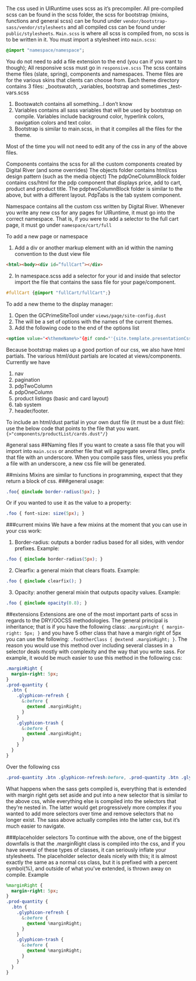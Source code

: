 The css used in UIRuntime uses scss as it’s precompiler. All pre-compiled scss can be found in the scss folder, the scss for bootstrap (mixins, functions and general scss) can be found under `vendor/bootstrap-sass/vendor/stylesheets` and all compiled css can be found under `public/stylesheets`.
`Main.scss` is where all scss is compiled from, no scss is to be written in it. You must import a stylesheet into `main.scss`: 
```sass
@import "namespace/namespace";
```

You do not need to add a file extension to the end (you can if you want to though);
All responsive scss must go in `responsive.scss`
The scss contains theme files (slate, spring), components and namespaces.
Theme files are for the various skins that clients can choose from. Each theme directory contains 3 files: _bootswatch, _variables, bootstrap and sometimes _test-vars.scss

1. Bootswatch contains all something…I don’t know
2. Variables contains all sass variables that will be used by bootstrap on compile. Variables include background color, hyperlink colors, navigation colors and text color.
3. Bootstrap is similar to main.scss, in that it compiles all the files for the theme.



Most of the time you will not need to edit any of the css in any of the above files.

Components contains the scss for all the custom components created by Digital River (and some overrides)
The objects folder contains html/css design pattern (such as the media object)
The pdpOneColumnBlock folder contains css/html for the pdp component that displays price, add to cart, product and product title.
The pdptwoColumnBlock folder is similar to the above, but with a different layout.
PdpTabs is the tab system component.

Namespace contains all the custom css written by Digital River. Whenever you write any new css for any pages for UIRuntime, it must go into the correct namespace. That is, if you were to add a selector to the full cart page, it must go under `namespace/cart/full`

To add a new page or namespace

1.	 Add a div or another markup element with an id within the naming convention to the dust view file 
```html
<html><body><div id=”fullCart”></div>
```
2.	In namespace.scss add a selector for your id and inside that selector import the file that contains the sass file for your page/component. 
```css
#fullCart {@import "fullCart/fullCart";}
```

To add a new theme to the display manager: 

1.	Open the GCPrimeSiteTool under `views/page/site-config.dust`
2.	The will be a set of options with the names of the current themes.
3.	Add the following code to the end of the options list
```html
<option value="<%themeName%>"{@if cond="'{site.template.presentationCss}' == '<%themeName%>'"} selected{/if}><%themeName%></option>
```

Because bootstrap makes up a good portion of our css, we also have html partials. The various html/dust partials are located at views/components.
Currently we have 
1.	nav 
2.	pagination
3.	pdpTwoColumn
4.	pdpOneColumn
5.	product listings (basic and card layout)
6.	tab system
7.	header/footer.

To include an html/dust partial in your own dust file (it must be a dust file): use the below code that points to the file that you want.
` {>"components/productList/cards.dust"/}`

#general sass
##Naming files 
If you want to create a sass file that you will import into `main.scss` or another file that will aggregate several files, prefix that file with an underscore. When you compile sass files, unless you prefix a file with an underscore, a new css file will be generated.

##mixins 
Mixins are similar to functions in programming, expect that they return a block of css.
###general usage:
```sass
.foo{ @include border-radius(5px); }
```
Or if you wanted to use it as the value to a property:
```sass
.foo { font-size: size(5px); }
```
###current mixins 
We have a few mixins at the moment that you can use in your css work:
1.	Border-radius: outputs a border radius based for all sides, with vendor prefixes. Example:
 ```css
.foo { @include border-radius(5px); }
```
2.	Clearfix: a general mixin that clears floats. Example: 
```css
.foo { @include clearfix(); }
```
3.	Opacity: another general mixin that outputs opacity values. Example:
```css
.foo { @include opacity(0.8); }
```

##extensions 
Extensions are one of the most important parts of scss in regards to the DRY/OOCSS methodologies. The general principal is inheritance; that is if you have the following class: `.marginRight { margin-right: 5px; }` and you have 5 other class that have a margin right of 5px you can use the following: `.fooOtherClass { @extend .marginRight; }`. The reason you would use this method over including several classes in a selector deals mostly with complexity and the way that you write sass. For example, it would be much easier to use this method in the following css: 





```sass
.marginRight {
  margin-right: 5px;
} 
.prod-quantity {
  .btn {
    .glyphicon-refresh {
      &:before {
        @extend .marginRight;
      }
    }
    .glyphicon-trash {
      &:before {
        @extend .marginRight;
      }
    }
  }
}
````
Over the following css
```css
.prod-quantity .btn .glyphicon-refresh:before, .prod-quantity .btn .glyphicon-trash:before { margin-right: 5px;}
```

What happens when the sass gets compiled is, everything that is extended with margin right gets set aside and put into a new selector that is similar to the above css, while everything else is compiled into the selectors that they’re nested in.
The latter would get progressively more complex if you wanted to add more selectors over time and remove selectors that no longer exist. 
The sass above actually compiles into the latter css, but it’s much easier to navigate.

###placeholder selectors 
To continue with the above, one of the biggest downfalls is that the .marginRight class is compiled into the css, and if you have several of these types of classes, it can seriously inflate your stylesheets. The placeholder selector deals nicely with this; it is almost exactly the same as a normal css class, but it is prefixed with a percent symbol(%), and outside of what you’ve extended, is thrown away on compile.
Example 
```sass
%marginRight {
  margin-right: 5px;
} 
.prod-quantity {
  .btn {
    .glyphicon-refresh {
      &:before {
        @extend %marginRight;
      }
    }
    .glyphicon-trash {
      &:before {
        @extend %marginRight;
      }
    }
  }
}
````





